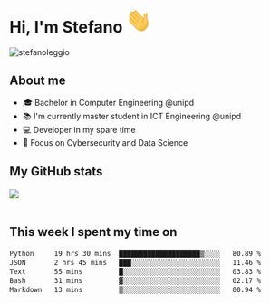 # Hi, I'm Stefano <img src="https://raw.githubusercontent.com/stefanoleggio/stefanoleggio/main/images/wave.gif" width="45px">

<p align="left"> <img src="https://komarev.com/ghpvc/?username=stefanoleggio&label=Views&color=blue&style=plastic" alt="stefanoleggio" /></p>

## About me
- 🎓 Bachelor in Computer Engineering @unipd
- 📚 I'm currently master student in ICT Engineering @unipd
- 💻 Developer in my spare time
- 🎯 Focus on Cybersecurity and Data Science


## My GitHub stats

<a href="https://github.com/anuraghazra/github-readme-stats" >
  <img align="center" src="https://github-readme-stats.vercel.app/api/top-langs/?username=stefanoleggio&langs_count=10&hide=html,blade&layout=compact&count_private=true&theme=swift" />
</a>
</br>
</br>

## This week I spent my time on


<!--START_SECTION:waka-->
```text
Python     19 hrs 30 mins  ████████████████████▒░░░░   80.89 % 
JSON       2 hrs 45 mins   ███░░░░░░░░░░░░░░░░░░░░░░   11.46 % 
Text       55 mins         █░░░░░░░░░░░░░░░░░░░░░░░░   03.83 % 
Bash       31 mins         ▓░░░░░░░░░░░░░░░░░░░░░░░░   02.17 % 
Markdown   13 mins         ▒░░░░░░░░░░░░░░░░░░░░░░░░   00.94 % 
```
<!--END_SECTION:waka-->

